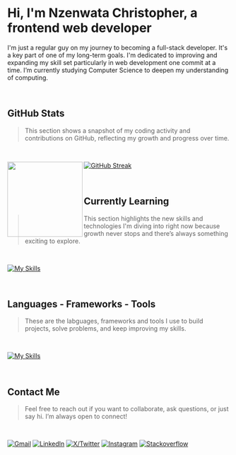 <!--
<p align="center">
<img src="https://readme-typing-svg.herokuapp.com?font=Sora&weight=500&size=35&duration=4000&pause=1000&color=3FBFFF&center=true&vCenter=true&width=600&height=70&lines=Hi+There!+👋;I'm+Nzenwata+Christopher;A+Frontend+Web+Developer" />
</p>
--->



<h1>Hi, I'm Nzenwata Christopher, a frontend web developer</h1>

I'm just a regular guy on my journey to becoming a full-stack developer. It's a key part of one of my long-term goals. I'm dedicated to improving and expanding my skill set particularly in web development one commit at a time. I’m currently studying Computer Science to deepen my understanding of computing.

<br>

## GitHub Stats

> This section shows a snapshot of my coding activity and contributions on GitHub, reflecting my growth and progress over time.
<br>

[![GitHub Streak](https://github-readme-streak-stats-omega-swart.vercel.app?user=Chris-Error-404&theme=dark)](https://git.io/streak-stats)
<img align="left" height="170" src="https://github-readme-stats-sigma-five.vercel.app/api/top-langs/?username=chris-error-404&layout=compact&langs_count=16&theme=dark&hide_progress=true"/>
<!--![Github stats](https://github-readme-stats.vercel.app/api?username=Chris-Error-404&count_private=true&show_icons=true&theme=dark)-->
<br>

## Currently Learning

> This section highlights the new skills and technologies I'm diving into right now because growth never stops and there’s always something exciting to explore.

<br>

[![My Skills](https://skillicons.dev/icons?i=react,tailwind,access)](https://skillicons.dev)

<br>

## Languages - Frameworks - Tools

> These are the labguages, frameworks and tools I use to build projects, solve problems, and keep improving my skills.

<br>

<div align="left">
  
  [![My Skills](https://skillicons.dev/icons?i=html,css,js,scss,tailwind,react,vite,python,git,github,vercel,vscode,vscodium,figma,obsidian,windows&perline=8)](https://skillicons.dev)
  
</div>

<br>

## Contact Me

> Feel free to reach out if you want to collaborate, ask questions, or just say hi. I’m always open to connect!

<br>

<p align="left">
  <a href="mailto:nzenwatachristopher186@gmail.com"><img src="https://skillicons.dev/icons?i=gmail" alt="Gmail"/></a>
  <a href="https://www.linkedin.com/in/christopher-nzenwata-b52807334/"><img src="https://skillicons.dev/icons?i=linkedin" alt="LinkedIn"/></a>
  <a href="https://x.com/Chris_Error_404"><img src="https://skillicons.dev/icons?i=twitter" alt="X/Twitter"/></a>
  <a href="https://www.instagram.com/typicaldeveloper"><img src="https://skillicons.dev/icons?i=instagram" alt="Instagram"/></a>
  <a href="[https://discord.gg/AJUzJ5dq](https://stackoverflow.com/users/28486191/)"><img src="https://skillicons.dev/icons?i=stackoverflow" alt="Stackoverflow"/></a>
</p>

<br>
<!--
## 3D Graphs Made By Hard Work
-->
<!--
> This graph shows my interactions on GitHub. Why is it here? Because it's a cool way to visualize my journey on the platform.
-->
<!--
<br>
-->
<!--
![3D Contribution Graph](./profile-3d-contrib/profile-night-rainbow.svg)
-->
<!--
<br>
-->



